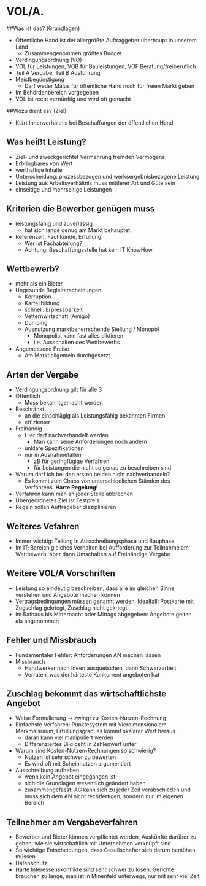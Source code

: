 # VOL/A.
##Was ist das? (Grundlagen) 
* Öffentliche Hand ist der allergrößte Auftraggeber überhaupt in unserem Land
    * Zusammengenommen größtes Budget
* Verdingungsordnung (VO)
* VOL für Leistungen, VOB für Bauleistungen, VOF Beratung/freiberuflich
* Teil A Vergabe, Teil B Ausführung
* Meistbegünstigung
    * Darf weder Malus für öffentliche Hand noch für freien Markt geben
* Im Behördenbereich vorgegeben
* VOL ist recht vernünftig und wird oft gemacht

##Wozu dient es? (Ziel) 
* Klärt Innenverhältnis bei Beschaffungen der öffentlichen Hand

## Was heißt Leistung?
* Ziel- und zweckgerichtet Vermehrung fremden Vermögens
* Erbringbares von Wert
* werthaltige Inhalte
* Unterscheidung: prozessbezogen und werksergebnisbezogene Leistung
* Leistung aus Arbeitsverhältnis muss mittlerer Art und Güte sein
* einseitige und mehrseitige Leistungen

## Kriterien die Bewerber genügen muss
* leistungsfähig und zuverlässig
    * hat sich lange genug am Markt behauptet
* Referenzen, Fachkunde, Erfüllung
    * Wer ist Fachabteilung?
    * Achtung: Beschaffungsstelle hat kein IT KnowHow

## Wettbewerb?
* mehr als ein Bieter
* Ungesunde Begleiterscheinungen
    * Korruption
    * Kartellbildung
    * schnell: Erpressbarkeit
    * Vetternwirtschaft (Amigo)
    * Dumping
    * Ausnutzung marktbeherrschende Stellung / Monopol
        * Monopolist kann fast alles diktieren
        * i.e. Ausschalten des Wettbewerbs
* Angemessene Preise
    * Am Markt allgemein durchgesetzt

## **Arten der Vergabe**
* Verdingungsordnung gilt für alle 3
* Öffentlich
    * Muss bekanntgemacht werden
* Beschränkt
    * an die einschlägig als Leistungsfähig bekannten Firmen
    * effizienter
* Freihändig
    * Hier darf nachverhandelt werden
        * Man kann seine Anforderungen noch ändern
    * unklare Spezifikationen
    * nur in Ausnahmefällen
        * zB für geringfügige Verfahren
        * für Leistungen die nicht so genau zu beschreiben sind
* Warum darf ich bei den ersten beiden nicht nachverhandeln?
    * Es kommt zum Chaos von unterschiedlichen Ständen des Verfahrens. **Harte Regelung!**
* Verfahren kann man an jeder Stelle abbrechen
* Übergeordnetes Ziel ist Festpreis
* Regeln sollen Auftrageber disziplinieren

## Weiteres Vefahren
* Immer wichtig: Teilung in Ausschreibungsphase und Bauphase
* Im IT-Bereich gleiches Verhalten bei Aufforderung zur Teilnahme am Wettbewerb, aber dann Umschalten auf Freihändige Vergabe

## Weitere VOL/A Vorschriften
* Leistung so eindeutig beschreiben, dass alle im gleichen Sinne verstehen und Angebote machen können
* Vertragsbedingungen müssen genannt werden. Idealfall: Postkarte mit Zugschlag gekriegt, Zuschlag nicht gekriegt
* im Rathaus bis Mitternacht oder Mittags abgegeben: Angebote gelten als angenommen

## Fehler und Missbrauch
* Fundamentaler Fehler: Anforderungen AN machen lassen
* Missbrauch
    * Handwerker nach Ideen ausquetschen, dann Schwarzarbeit
    * Verraten, was der härteste Konkurrent angeboten hat

## Zuschlag bekommt das wirtschaftlichste Angebot
* Weise Formulierung -> zwingt zu Kosten-Nutzen-Rechnung
* Einfachste Verfahren: Punktesystem mit Vierdimensionalem Merkmalsraum, Erfüllungsgrad, es kommt skalarer Wert heraus
    + daran kann viel manipuliert werden
    * Differenziertes Bild geht in Zahlenwert unter
* Warum sind Kosten-Nutzen-Rechnungen so schwierig?
    * Nutzen ist sehr schwer zu bewerten
    * Es wird oft mit Scheinnutzen argumentiert
* Ausschreibung aufheben
    * wenn kein Angebot eingegangen ist
    * sich die Grundlagen wesentlich geändert haben
    * zusammengefasst: AG kann sich zu jeder Zeit verabschieden und muss sich dem AN nicht rechtfertigen, sondern nur im eigenen Bereich

## Teilnehmer am Vergabeverfahren
* Bewerber und Bieter können verpflichtet werden, Auskünfte darüber zu geben, wie sie wirtschaftlich mit Unternehmen verknüpft sind
* So wichtige Entscheidungen, dass Gesellschafter sich darum bemühen müssen
* Datenschutz
* Harte Interessenskonflikte sind sehr schwer zu lösen, Gerichte brauchen zu lange, man ist in Minenfeld unterwegs, nur mit sehr viel Zeit